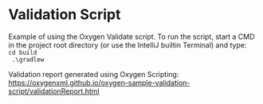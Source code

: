# Validation Script
Example of using the Oxygen Validate script.
To run the script, start a CMD in the project root directory (or use the IntelliJ builtin Terminal) and type:<br />
<code>cd build<br />
.\gradlew</code>

Validation report generated using Oxygen Scripting:
https://oxygenxml.github.io/oxygen-sample-validation-script/validationReport.html
